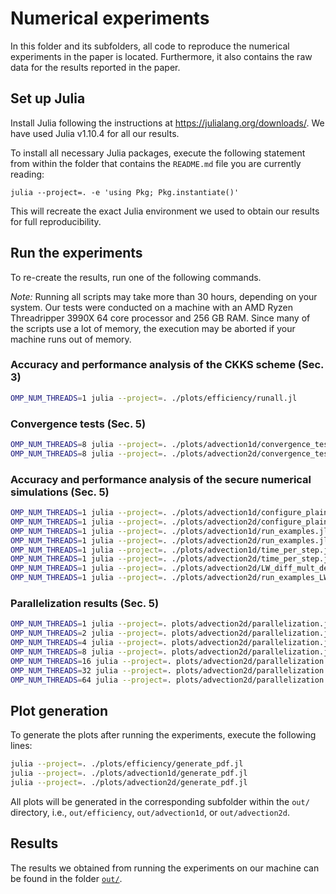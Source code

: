 # Numerical experiments
In this folder and its subfolders, all code to reproduce the numerical experiments in the paper is
located.  Furthermore, it also contains the raw data for the results reported in the paper.


## Set up Julia
Install Julia following the instructions at https://julialang.org/downloads/. We have used Julia
v1.10.4 for all our results.

To install all necessary Julia packages, execute the following statement from within the folder that
contains the `README.md` file you are currently reading:
```shell
julia --project=. -e 'using Pkg; Pkg.instantiate()'
```
This will recreate the exact Julia environment we used to obtain our results for full
reproducibility.


## Run the experiments
To re-create the results, run one of the following commands.

*Note:* Running all scripts may take more than 30 hours, depending on your system. Our tests were
conducted on a machine with an AMD Ryzen Threadripper 3990X 64 core processor and 256 GB RAM. Since
many of the scripts use a lot of memory, the execution may be aborted if your machine runs out of
memory.

### Accuracy and performance analysis of the CKKS scheme (Sec. 3)
```bash
OMP_NUM_THREADS=1 julia --project=. ./plots/efficiency/runall.jl
```

### Convergence tests (Sec. 5)
```bash
OMP_NUM_THREADS=8 julia --project=. ./plots/advection1d/convergence_test.jl
OMP_NUM_THREADS=8 julia --project=. ./plots/advection2d/convergence_test.jl
```

### Accuracy and performance analysis of the secure numerical simulations (Sec. 5)
```bash
OMP_NUM_THREADS=1 julia --project=. ./plots/advection1d/configure_plain.jl
OMP_NUM_THREADS=1 julia --project=. ./plots/advection2d/configure_plain.jl
OMP_NUM_THREADS=1 julia --project=. ./plots/advection1d/run_examples.jl
OMP_NUM_THREADS=1 julia --project=. ./plots/advection2d/run_examples.jl
OMP_NUM_THREADS=1 julia --project=. ./plots/advection1d/time_per_step.jl
OMP_NUM_THREADS=1 julia --project=. ./plots/advection2d/time_per_step.jl
OMP_NUM_THREADS=1 julia --project=. ./plots/advection2d/LW_diff_mult_depth.jl
OMP_NUM_THREADS=1 julia --project=. ./plots/advection2d/run_examples_LW_double_bootstrapping.jl
```

### Parallelization results (Sec. 5)
```bash
OMP_NUM_THREADS=1 julia --project=. plots/advection2d/parallelization.jl
OMP_NUM_THREADS=2 julia --project=. plots/advection2d/parallelization.jl
OMP_NUM_THREADS=4 julia --project=. plots/advection2d/parallelization.jl
OMP_NUM_THREADS=8 julia --project=. plots/advection2d/parallelization.jl
OMP_NUM_THREADS=16 julia --project=. plots/advection2d/parallelization.jl
OMP_NUM_THREADS=32 julia --project=. plots/advection2d/parallelization.jl
OMP_NUM_THREADS=64 julia --project=. plots/advection2d/parallelization.jl
```


## Plot generation
To generate the plots after running the experiments, execute the following lines:
```bash
julia --project=. ./plots/efficiency/generate_pdf.jl
julia --project=. ./plots/advection1d/generate_pdf.jl
julia --project=. ./plots/advection2d/generate_pdf.jl
```
All plots will be generated in the corresponding subfolder within the `out/` directory, i.e.,
`out/efficiency`, `out/advection1d`, or `out/advection2d`.


## Results
The results we obtained from running the experiments on our machine can be found in the folder
[`out/`](out/).
